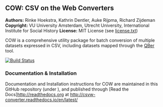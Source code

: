 ## COW: CSV on the Web Converters
**Authors:**    Rinke Hoekstra, Kathrin Dentler, Auke Rijpma, Richard Zijdeman
**Copyright:**  VU University Amsterdam, Utrecht University, International Institute for Social History
**License:**    MIT License (see [license.txt](license.txt))

COW is a comprehensive utility package for batch  conversion of multiple datasets expressed in CSV, including datasets mapped through the [QBer](https://github.com/CLARIAH/QBer) tool.

[![Build Status](https://travis-ci.org/CLARIAH/wp4-converters.svg?branch=master)](https://travis-ci.org/CLARIAH/wp4-converters)

### Documentation & Installation

Documentation and Installation instructions for COW are maintained in this GitHub repository (under <docs>), and published through [Read the Docs]<http://readthedocs.org> at <http://csvw-converter.readthedocs.io/en/latest/>
